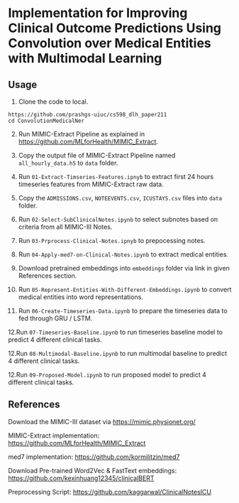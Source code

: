 # Implementation for Improving Clinical Outcome Predictions Using Convolution over Medical Entities with Multimodal Learning


## Usage

1. Clone the code to local.   
```
https://github.com/prashgs-uiuc/cs598_dlh_paper211
cd ConvolutionMedicalNer
```
2. Run MIMIC-Extract Pipeline as explained in https://github.com/MLforHealth/MIMIC_Extract.   

3. Copy the output file of MIMIC-Extract Pipeline named `all_hourly_data.h5` to `data` folder.

4. Run `01-Extract-Timseries-Features.ipnyb` to extract first 24 hours timeseries features from MIMIC-Extract raw data.

5. Copy the `ADMISSIONS.csv`, `NOTEEVENTS.csv`, `ICUSTAYS.csv` files into `data` folder.

6. Run `02-Select-SubClinicalNotes.ipynb` to select subnotes based on criteria from all MIMIC-III Notes.

7. Run `03-Prprocess-Clinical-Notes.ipnyb` to prepocessing notes.

8. Run `04-Apply-med7-on-Clinical-Notes.ipynb` to extract medical entities. 

9. Download pretrained embeddings into `embeddings` folder via link in given References section.

10. Run `05-Represent-Entities-With-Different-Embeddings.ipynb` to convert medical entities into word representations.

11. Run `06-Create-Timeseries-Data.ipynb` to prepare the timeseries data to fed through GRU / LSTM.

12.Run `07-Timeseries-Baseline.ipynb` to run timeseries baseline model to predict 4 different clinical tasks.

12.Run `08-Multimodal-Baseline.ipynb` to run multimodal baseline to predict 4 different clinical tasks.

12.Run `09-Proposed-Model.ipynb` to run proposed model to predict 4 different clinical tasks.



## References

Download the MIMIC-III dataset via https://mimic.physionet.org/

MIMIC-Extract implementation: https://github.com/MLforHealth/MIMIC_Extract

med7 implementation: https://github.com/kormilitzin/med7

Download Pre-trained Word2Vec & FastText embeddings: https://github.com/kexinhuang12345/clinicalBERT

Preprocessing Script: https://github.com/kaggarwal/ClinicalNotesICU

